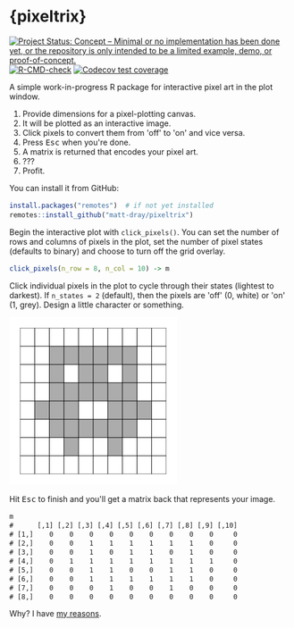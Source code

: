 
# {pixeltrix}

<!-- badges: start -->
[![Project Status: Concept – Minimal or no implementation has been done yet, or the repository is only intended to be a limited example, demo, or proof-of-concept.](https://www.repostatus.org/badges/latest/concept.svg)](https://www.repostatus.org/#concept)
[![R-CMD-check](https://github.com/matt-dray/tamRgo/workflows/R-CMD-check/badge.svg)](https://github.com/matt-dray/tamRgo/actions)
[![Codecov test coverage](https://codecov.io/gh/matt-dray/pixeltrix/branch/main/graph/badge.svg)](https://app.codecov.io/gh/matt-dray/pixeltrix?branch=main)
<!-- badges: end -->

A simple work-in-progress R package for interactive pixel art in the plot window.

1. Provide dimensions for a pixel-plotting canvas.
2. It will be plotted as an interactive image.
3. Click pixels to convert them from 'off' to 'on' and vice versa.
4. Press <kbd>Esc</kbd> when you're done.
5. A matrix is returned that encodes your pixel art.
6. ???
7. Profit.

You can install it from GitHub:

``` r
install.packages("remotes")  # if not yet installed
remotes::install_github("matt-dray/pixeltrix")
```

Begin the interactive plot with `click_pixels()`. You can set the number of rows and columns of pixels in the plot, set the number of pixel states (defaults to binary) and choose to turn off the grid overlay.

``` r
click_pixels(n_row = 8, n_col = 10) -> m
```

Click individual pixels in the plot to cycle through their states (lightest to darkest). If `n_states = 2` (default), then the pixels are 'off' (0, white) or 'on' (1, grey). Design a little character or something.

<img src="man/figures/little-guy.png" alt="An 8 by 10 pixel grid with a basic character with a big face and little arms and legs.">

Hit <kbd>Esc</kbd> to finish and you'll get a matrix back that represents your image.

```
m
#      [,1] [,2] [,3] [,4] [,5] [,6] [,7] [,8] [,9] [,10]
# [1,]    0    0    0    0    0    0    0    0    0     0
# [2,]    0    0    1    1    1    1    1    1    0     0
# [3,]    0    0    1    0    1    1    0    1    0     0
# [4,]    0    1    1    1    1    1    1    1    1     0
# [5,]    0    0    1    1    0    0    1    1    0     0
# [6,]    0    0    1    1    1    1    1    1    0     0
# [7,]    0    0    0    1    0    0    1    0    0     0
# [8,]    0    0    0    0    0    0    0    0    0     0
```

Why? I have [my reasons](https://github.com/matt-dray/tamRgo/).
